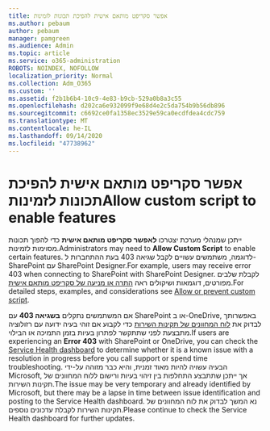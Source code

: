 ```yaml
---
title: אפשר סקריפט מותאם אישית להפיכת תכונות לזמינות
ms.author: pebaum
author: pebaum
manager: pamgreen
ms.audience: Admin
ms.topic: article
ms.service: o365-administration
ROBOTS: NOINDEX, NOFOLLOW
localization_priority: Normal
ms.collection: Adm_O365
ms.custom: ''
ms.assetid: f2b1b6b4-10c9-4e83-b9cb-529a0b8a3c55
ms.openlocfilehash: d202ca6e932099f9e68d4e2c5da754b9b56db896
ms.sourcegitcommit: c6692ce0fa1358ec3529e59ca0ecdfdea4cdc759
ms.translationtype: MT
ms.contentlocale: he-IL
ms.lasthandoff: 09/14/2020
ms.locfileid: "47738962"
---
```

# <a name="allow-custom-script-to-enable-features"></a><span data-ttu-id="8ca18-102">אפשר סקריפט מותאם אישית להפיכת תכונות לזמינות</span><span class="sxs-lookup"><span data-stu-id="8ca18-102">Allow custom script to enable features</span></span>

<span data-ttu-id="8ca18-103">ייתכן שמנהלי מערכת יצטרכו **לאפשר סקריפט מותאם אישית** כדי להפוך תכונות מסוימות לזמינות.</span><span class="sxs-lookup"><span data-stu-id="8ca18-103">Administrators may need to **Allow Custom Script** to enable certain features.</span></span> <span data-ttu-id="8ca18-104">לדוגמה, משתמשים עשויים לקבל שגיאה 403 בעת ההתחברות ל-SharePoint עם SharePoint Designer.</span><span class="sxs-lookup"><span data-stu-id="8ca18-104">For example, users may receive error 403 when connecting to SharePoint with SharePoint Designer.</span></span> <span data-ttu-id="8ca18-105">לקבלת שלבים מפורטים, דוגמאות ושיקולים ראה [התרה או מניעה של סקריפט מותאם אישית](https://docs.microsoft.com/sharepoint/allow-or-prevent-custom-script).</span><span class="sxs-lookup"><span data-stu-id="8ca18-105">For detailed steps, examples, and considerations see [Allow or prevent custom script](https://docs.microsoft.com/sharepoint/allow-or-prevent-custom-script).</span></span>

<span data-ttu-id="8ca18-106">אם המשתמשים נתקלים **בשגיאה 403** עם SharePoint או ב-OneDrive, באפשרותך לבדוק את [לוח המחוונים של תקינות השירות](https://admin.microsoft.com/AdminPortal/Home#/servicehealth) כדי לקבוע אם זוהי בעיה ידועה עם רזולוציה מתבצעת לפני שתתקשר לפתרון בעיות בזמן התמיכה או הבילוי.</span><span class="sxs-lookup"><span data-stu-id="8ca18-106">If users are experiencing an **Error 403** with SharePoint or OneDrive, you can check the [Service Health dashboard](https://admin.microsoft.com/AdminPortal/Home#/servicehealth) to determine whether it is a known issue with a resolution in progress before you call support or spend time troubleshooting.</span></span> <span data-ttu-id="8ca18-107">הבעיה עשויה להיות מאוד זמנית, והיא כבר מזוהה על-ידי Microsoft, אך ייתכן שתתבצע התחלפות בין זיהוי בעיות ורישום ללוח המחוונים של תקינות השירות.</span><span class="sxs-lookup"><span data-stu-id="8ca18-107">The issue may be very temporary and already identified by Microsoft, but there may be a lapse in time between issue identification and posting to the Service Health dashboard.</span></span> <span data-ttu-id="8ca18-108">נא המשך לבדוק את לוח המחוונים של תקינות השירות לקבלת עדכונים נוספים.</span><span class="sxs-lookup"><span data-stu-id="8ca18-108">Please continue to check the Service Health dashboard for further updates.</span></span>

